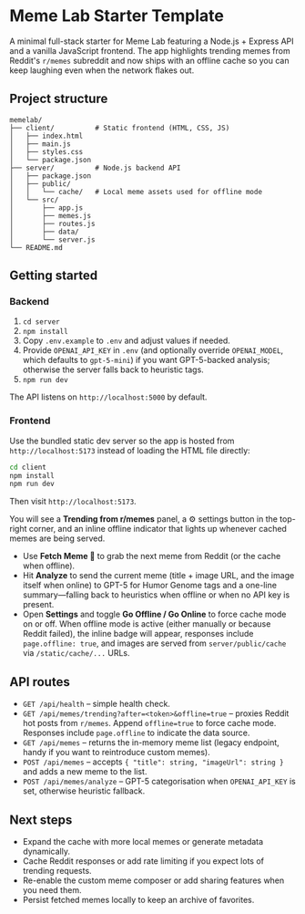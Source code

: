 # Meme Lab Starter Template

A minimal full-stack starter for Meme Lab featuring a Node.js + Express API and a vanilla JavaScript frontend. The app highlights trending memes from Reddit's `r/memes` subreddit and now ships with an offline cache so you can keep laughing even when the network flakes out.

## Project structure

```
memelab/
├── client/          # Static frontend (HTML, CSS, JS)
│   ├── index.html
│   ├── main.js
│   ├── styles.css
│   └── package.json
├── server/          # Node.js backend API
│   ├── package.json
│   ├── public/
│   │   └── cache/   # Local meme assets used for offline mode
│   └── src/
│       ├── app.js
│       ├── memes.js
│       ├── routes.js
│       ├── data/
│       └── server.js
└── README.md
```

## Getting started

### Backend

1. `cd server`
2. `npm install`
3. Copy `.env.example` to `.env` and adjust values if needed.
4. Provide `OPENAI_API_KEY` in `.env` (and optionally override `OPENAI_MODEL`, which defaults to `gpt-5-mini`) if you want GPT-5-backed analysis; otherwise the server falls back to heuristic tags.
5. `npm run dev`

The API listens on `http://localhost:5000` by default.

### Frontend

Use the bundled static dev server so the app is hosted from `http://localhost:5173` instead of loading the HTML file directly:

```bash
cd client
npm install
npm run dev
```

Then visit `http://localhost:5173`.

You will see a **Trending from r/memes** panel, a ⚙️ settings button in the top-right corner, and an inline offline indicator that lights up whenever cached memes are being served.

- Use **Fetch Meme 🎲** to grab the next meme from Reddit (or the cache when offline).
- Hit **Analyze** to send the current meme (title + image URL, and the image itself when online) to GPT-5 for Humor Genome tags and a one-line summary—falling back to heuristics when offline or when no API key is present.
- Open **Settings** and toggle **Go Offline / Go Online** to force cache mode on or off. When offline mode is active (either manually or because Reddit failed), the inline badge will appear, responses include `page.offline: true`, and images are served from `server/public/cache` via `/static/cache/...` URLs.

## API routes

- `GET /api/health` – simple health check.
- `GET /api/memes/trending?after=<token>&offline=true` – proxies Reddit hot posts from `r/memes`. Append `offline=true` to force cache mode. Responses include `page.offline` to indicate the data source.
- `GET /api/memes` – returns the in-memory meme list (legacy endpoint, handy if you want to reintroduce custom memes).
- `POST /api/memes` – accepts `{ "title": string, "imageUrl": string }` and adds a new meme to the list.
- `POST /api/memes/analyze` – GPT-5 categorisation when `OPENAI_API_KEY` is set, otherwise heuristic fallback.

## Next steps

- Expand the cache with more local memes or generate metadata dynamically.
- Cache Reddit responses or add rate limiting if you expect lots of trending requests.
- Re-enable the custom meme composer or add sharing features when you need them.
- Persist fetched memes locally to keep an archive of favorites.
